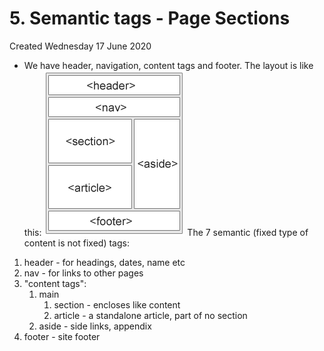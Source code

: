 # 5. Semantic tags - Page Sections
Created Wednesday 17 June 2020

* We have header, navigation, content tags and footer. The layout is like this:
![](/assets/5_Semantic_tags_-_Page_Sections-image-1.png)
The 7 semantic (fixed type of content is not fixed) tags:
1. header - for headings, dates, name etc
2. nav - for links to other pages
3. "content tags": 
	1. main
		1. section - encloses like content
		2. article - a standalone article, part of no section
	2. aside - side links, appendix
4. footer - site footer


